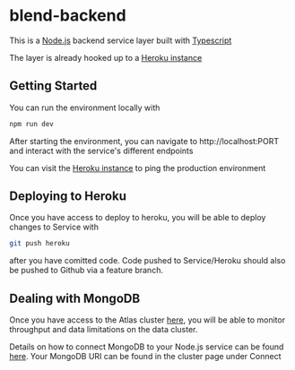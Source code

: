 # blend-backend

This is a [Node.js](https://nodejs.org/en/) backend service layer built with [Typescript](https://www.typescriptlang.org/)

The layer is already hooked up to a [Heroku instance](https://blend-backend.herokuapp.com/)

## Getting Started

You can run the environment locally with

```zsh
npm run dev
```

After starting the environment, you can navigate to http://localhost:PORT and interact with the service's different endpoints

You can visit the [Heroku instance](https://blend-backend.herokuapp.com/) to ping the production environment

## Deploying to Heroku

Once you have access to deploy to heroku, you will be able to deploy changes to Service with 

```zsh
git push heroku
```

after you have comitted code.  Code pushed to Service/Heroku should also be pushed to Github via a feature branch.

## Dealing with MongoDB

Once you have access to the Atlas cluster [here](https://cloud.mongodb.com/v2/6202b7617cfa5f6d4bc6e701#clusters), you will be able to monitor throughput and data limitations on the data cluster.

Details on how to connect MongoDB to your Node.js service can be found [here](https://www.mongodb.com/blog/post/quick-start-nodejs-mongodb-how-to-get-connected-to-your-database).  Your MongoDB URI can be found in the cluster page under Connect